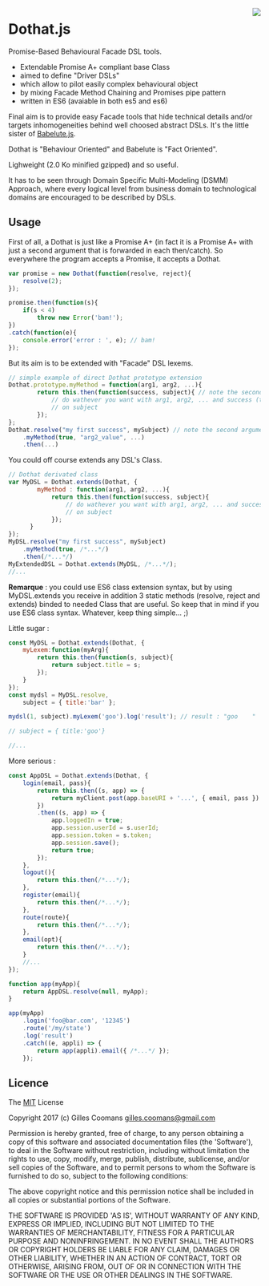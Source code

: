 <a href="https://promisesaplus.com/"><img src="https://promisesaplus.com/assets/logo-small.png" align="right" /></a>
# Dothat.js

Promise-Based Behavioural Facade DSL tools.

- Extendable Promise A+ compliant base Class
- aimed to define "Driver DSLs"
- which allow to pilot easily complex behavioural object
- by mixing Facade Method Chaining and Promises pipe pattern
- written in ES6 (avaiable in both es5 and es6)

Final aim is to provide easy Facade tools that hide technical details and/or targets inhomogeneities behind well choosed abstract DSLs.
It's the little sister of [Babelute.js](https://github.com/nomocas/babelute). 

Dothat is "Behaviour Oriented" and Babelute is "Fact Oriented".

Lighweight (2.0 Ko minified gzipped) and so useful.

It has to be seen through Domain Specific Multi-Modeling (DSMM) Approach, where every logical level from business domain to technological domains are encouraged to be described by DSLs.


## Usage

First of all, a Dothat is just like a Promise A+ (in fact it is a Promise A+ with just a second argument that is forwarded in each then/catch). So everywhere the program accepts a Promise, it accepts a Dothat.


```javascript
var promise = new Dothat(function(resolve, reject){
	resolve(2);
});

promise.then(function(s){
	if(s < 4)
		throw new Error('bam!');
})
.catch(function(e){
	console.error('error : ', e); // bam!
});

```

But its aim is to be extended with "Facade" DSL lexems.
```javascript
// simple example of direct Dothat prototype extension
Dothat.prototype.myMethod = function(arg1, arg2, ...){
		return this.then(function(success, subject){ // note the second argument
			// do wathever you want with arg1, arg2, ... and success (the Promise piped value)
			// on subject
		});
};
Dothat.resolve("my first success", mySubject) // note the second argument
	.myMethod(true, "arg2_value", ...)
	.then(...)
```

You could off course extends any DSL's Class.
```javascript
// Dothat derivated class
var MyDSL = Dothat.extends(Dothat, {
		myMethod : function(arg1, arg2, ...){
			return this.then(function(success, subject){
				// do wathever you want with arg1, arg2, ... and success (the Promise piped value)
			 	// on subject
		   	});
      }
});
MyDSL.resolve("my first success", mySubject)
	.myMethod(true, /*...*/) 
	.then(/*...*/)
MyExtendedDSL = Dothat.extends(MyDSL, /*...*/);
//...
```
__Remarque__ : you could use ES6 class extension syntax, but by using MyDSL.extends you receive in addition 3 static methods (resolve, reject and extends) binded to needed Class that are useful. So keep that in mind if you use ES6 class syntax. Whatever, keep thing simple... ;)

Little sugar : 
```javascript
const MyDSL = Dothat.extends(Dothat, {
	myLexem:function(myArg){
		return this.then(function(s, subject){
			return subject.title = s;
		});
	}
});
const mydsl = MyDSL.resolve,
	subject = { title:'bar' };

mydsl(1, subject).myLexem('goo').log('result'); // result : "goo	"

// subject = { title:'goo'}

//...
```

More serious :
```javascript
const AppDSL = Dothat.extends(Dothat, {
	login(email, pass){ 
		return this.then((s, app) => {
			return myClient.post(app.baseURI + '...', { email, pass })
		})
		.then((s, app) => {
			app.loggedIn = true;
			app.session.userId = s.userId;
			app.session.token = s.token;
			app.session.save();
			return true;
		});
	},
	logout(){
		return this.then(/*...*/);
	},
	register(email){
		return this.then(/*...*/);
	},
	route(route){
		return this.then(/*...*/);
	},
	email(opt){
		return this.then(/*...*/);
	}
	//...
});

function app(myApp){ 
	return AppDSL.resolve(null, myApp);
}

app(myApp)
	.login('foo@bar.com', '12345')
	.route('/my/state')
	.log('result')
	.catch((e, appli) => {
		return app(appli).email({ /*...*/ });
	});

```

## Licence

The [MIT](http://opensource.org/licenses/MIT) License

Copyright 2017 (c) Gilles Coomans <gilles.coomans@gmail.com>

Permission is hereby granted, free of charge, to any person obtaining a copy of this software and associated documentation files (the 'Software'), to deal in the Software without restriction, including without limitation the rights to use, copy, modify, merge, publish, distribute, sublicense, and/or sell copies of the Software, and to permit persons to whom the Software is furnished to do so, subject to the following conditions:

The above copyright notice and this permission notice shall be included in all copies or substantial portions of the Software.

THE SOFTWARE IS PROVIDED 'AS IS', WITHOUT WARRANTY OF ANY KIND, EXPRESS OR IMPLIED, INCLUDING BUT NOT LIMITED TO THE WARRANTIES OF MERCHANTABILITY, FITNESS FOR A PARTICULAR PURPOSE AND NONINFRINGEMENT. IN NO EVENT SHALL THE AUTHORS OR COPYRIGHT HOLDERS BE LIABLE FOR ANY CLAIM, DAMAGES OR OTHER LIABILITY, WHETHER IN AN ACTION OF CONTRACT, TORT OR OTHERWISE, ARISING FROM, OUT OF OR IN CONNECTION WITH THE SOFTWARE OR THE USE OR OTHER DEALINGS IN THE SOFTWARE.

